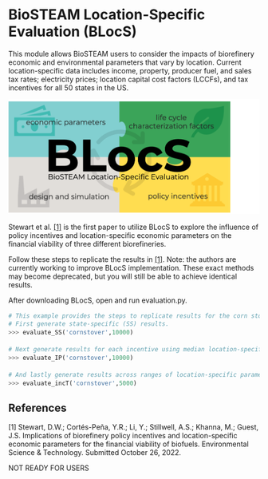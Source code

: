 # BioSTEAM Location-Specific Evaluation  (BLocS)

This module allows BioSTEAM users to consider the impacts of biorefinery economic and environmental parameters that vary by location. Current location-specific data includes income, property, producer fuel, and sales tax rates; electricity prices; location capital cost factors (LCCFs), and tax incentives for all 50 states in the US.

![BLocS Logo](https://github.com/BioSTEAMDevelopmentGroup/BLocS/blob/main/BLocS_logo.tiff "BLocS Logo")

Stewart et al. [[1]](#1) is the first paper to utilize BLocS to explore the influence of policy incentives and location-specific economic parameters on the financial viability of three different biorefineries.

Follow these steps to replicate the results in [[1]](#1). Note: the authors are currently working to improve BLocS implementation. These exact methods may become deprecated, but you will still be able to achieve identical results.

After downloading BLocS, open and run evaluation.py.
```python
# This example provides the steps to replicate results for the corn stover biorefinery. To replicate results for the corn and sugarcane biorefineries, replace 'cornstover' in the following functions with 'corn' or 'sugarcane'. This code should create a results folder within your blocs installation and output the results there.
# First generate state-specific (SS) results.
>>> evaluate_SS('cornstover',10000)

# Next generate results for each incentive using median location-specific parameters. This will also perform a sensitivity analysis and generate Spearman's rho correlation coefficients for each metric and parameter.
>>> evaluate_IP('cornstover',10000)

# And lastly generate results across ranges of location-specific parameters. Currently, this analysis requires the user to 'turn off' (by 'commenting out' using #) other location-specific parameters in create_IPs_model. The following code may be used to generate results across the range of state income tax rates. Be sure to 'turn off' the other location-specific parameters in lines 780-810.
>>> evaluate_incT('cornstover',5000)
```

## References
<a id="1">[1]</a>
  Stewart, D.W.; Cortés-Peña, Y.R.; Li, Y.; Stillwell, A.S.; Khanna, M.; Guest, J.S. Implications of biorefinery policy incentives and location-specific economic parameters for the financial viability of biofuels. Environmental Science & Technology. Submitted October 26, 2022.

NOT READY FOR USERS
